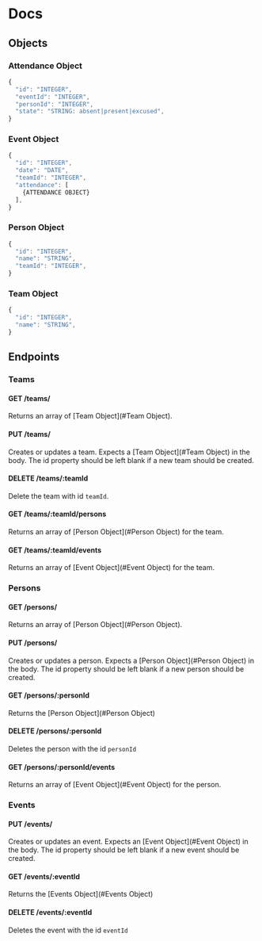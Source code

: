 # Docs

<!-- markdownlint-disable MD024 -->

## Objects

### Attendance Object

```js
{
  "id": "INTEGER",
  "eventId": "INTEGER",
  "personId": "INTEGER",
  "state": "STRING: absent|present|excused",
}
```

### Event Object

```js
{
  "id": "INTEGER",
  "date": "DATE",
  "teamId": "INTEGER",
  "attendance": [
    {ATTENDANCE OBJECT}
  ],
}
```

### Person Object

```js
{
  "id": "INTEGER",
  "name": "STRING",
  "teamId": "INTEGER",
}
```

### Team Object

```js
{
  "id": "INTEGER",
  "name": "STRING",
}
```

## Endpoints

### Teams

#### GET /teams/

Returns an array of [Team Object](#Team Object).

#### PUT /teams/

Creates or updates a team.
Expects a [Team Object](#Team Object) in the body. The id property should be left blank if a new team should be created.

#### DELETE /teams/:teamId

Delete the team with id `teamId`.

#### GET /teams/:teamId/persons

Returns an array of [Person Object](#Person Object) for the team.

#### GET /teams/:teamId/events

Returns an array of [Event Object](#Event Object) for the team.

### Persons

#### GET /persons/

Returns an array of [Person Object](#Person Object).

#### PUT /persons/

Creates or updates a person.
Expects a [Person Object](#Person Object) in the body. The id property should be left blank if a new person should be created.

#### GET /persons/:personId

Returns the [Person Object](#Person Object)

#### DELETE /persons/:personId

Deletes the person with the id `personId`

#### GET /persons/:personId/events

Returns an array of [Event Object](#Event Object) for the person.

### Events

#### PUT /events/

Creates or updates an event.
Expects an [Event Object](#Event Object) in the body. The id property should be left blank if a new event should be created.

#### GET /events/:eventId

Returns the [Events Object](#Events Object)

#### DELETE /events/:eventId

Deletes the event with the id `eventId`
